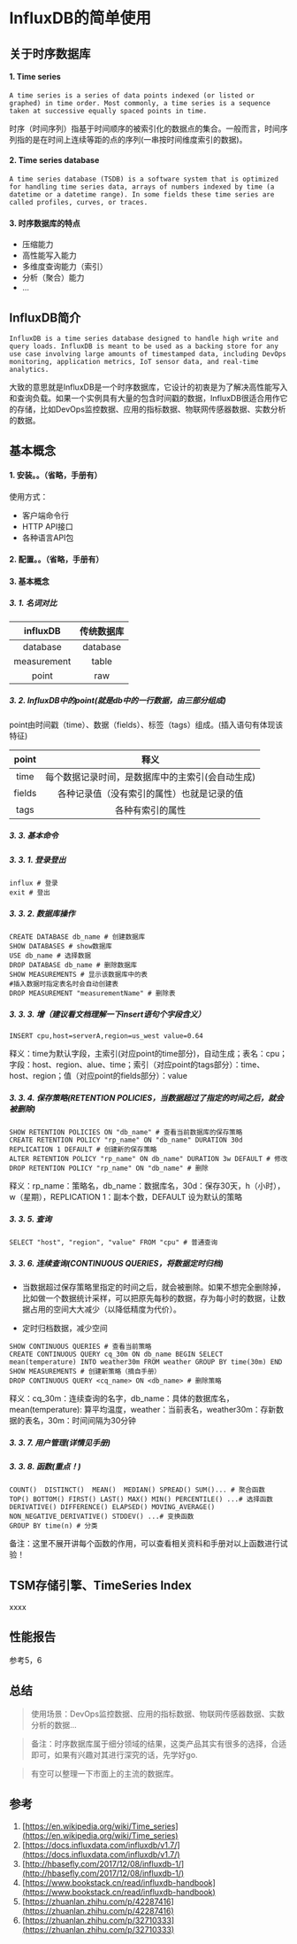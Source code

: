 # InfluxDB的简单使用

## 关于时序数据库

#### 1. Time series

```
A time series is a series of data points indexed (or listed or graphed) in time order. Most commonly, a time series is a sequence taken at successive equally spaced points in time.
```
时序（时间序列）指基于时间顺序的被索引化的数据点的集合。一般而言，时间序列指的是在时间上连续等距的点的序列(一串按时间维度索引的数据)。

####  2. Time series database

```
A time series database (TSDB) is a software system that is optimized for handling time series data, arrays of numbers indexed by time (a datetime or a datetime range). In some fields these time series are called profiles, curves, or traces.
```

#### 3. 时序数据库的特点

  * 压缩能力
  * 高性能写入能力
  * 多维度查询能力（索引）
  * 分析（聚合）能力
  * ...

## InfluxDB简介

```
InfluxDB is a time series database designed to handle high write and query loads. InfluxDB is meant to be used as a backing store for any use case involving large amounts of timestamped data, including DevOps monitoring, application metrics, IoT sensor data, and real-time analytics.
```

大致的意思就是InfluxDB是一个时序数据库，它设计的初衷是为了解决高性能写入和查询负载。如果一个实例具有大量的包含时间戳的数据，InfluxDB很适合用作它的存储，比如DevOps监控数据、应用的指标数据、物联网传感器数据、实数分析的数据。

## 基本概念

#### 1. 安装。。（省略，手册有）

使用方式：
* 客户端命令行
* HTTP API接口
* 各种语言API包

#### 2. 配置。。（省略，手册有）

#### 3. 基本概念

#####  3. 1. 名词对比

|influxDB|传统数据库|
|:---:|:---:|
|database|database|
|measurement|table|
|point|raw|

#####  3. 2. InfluxDB中的point(就是db中的一行数据，由三部分组成)

point由时间戳（time）、数据（fields）、标签（tags）组成。(插入语句有体现该特征)

|point|释义|
|:---:|:---:|
|time|每个数据记录时间，是数据库中的主索引(会自动生成)|
|fields|各种记录值（没有索引的属性）也就是记录的值|
|tags|各种有索引的属性|

#####  3. 3. 基本命令

#####  3. 3. 1. 登录登出

```
influx # 登录
exit # 登出
```

#####  3. 3. 2. 数据库操作

```
CREATE DATABASE db_name # 创建数据库
SHOW DATABASES # show数据库
USE db_name # 选择数据
DROP DATABASE db_name # 删除数据库
SHOW MEASUREMENTS # 显示该数据库中的表
#插入数据时指定表名时会自动创建表
DROP MEASUREMENT "measurementName" # 删除表
```

#####  3. 3. 3. 增（建议看文档理解一下insert语句个字段含义）

```
INSERT cpu,host=serverA,region=us_west value=0.64
```
释义：time为默认字段，主索引(对应point的time部分)，自动生成；表名：cpu；字段：host、region、alue、time；索引（对应point的tags部分）：time、host、region；值（对应point的fields部分）：value

#####  3.  3. 4. 保存策略(RETENTION POLICIES，当数据超过了指定的时间之后，就会被删除)

```
SHOW RETENTION POLICIES ON "db_name" # 查看当前数据库的保存策略
CREATE RETENTION POLICY "rp_name" ON "db_name" DURATION 30d REPLICATION 1 DEFAULT # 创建新的保存策略
ALTER RETENTION POLICY "rp_name" ON db_name" DURATION 3w DEFAULT # 修改
DROP RETENTION POLICY "rp_name" ON "db_name" # 删除
```

释义：rp_name：策略名，db_name：数据库名，30d：保存30天，h（小时），w（星期），REPLICATION 1：副本个数，DEFAULT 设为默认的策略

#####  3. 3. 5. 查询

```
SELECT "host", "region", "value" FROM "cpu" # 普通查询
```

#####  3. 3. 6. 连续查询(CONTINUOUS QUERIES，将数据定时归档)

* 当数据超过保存策略里指定的时间之后，就会被删除。如果不想完全删除掉，比如做一个数据统计采样，可以把原先每秒的数据，存为每小时的数据，让数据占用的空间大大减少（以降低精度为代价）。

* 定时归档数据，减少空间

```
SHOW CONTINUOUS QUERIES # 查看当前策略
CREATE CONTINUOUS QUERY cq_30m ON db_name BEGIN SELECT mean(temperature) INTO weather30m FROM weather GROUP BY time(30m) END
SHOW MEASUREMENTS # 创建新策略（摘自手册）
DROP CONTINUOUS QUERY <cq_name> ON <db_name> # 删除策略
```

释义：cq_30m：连续查询的名字，db_name：具体的数据库名，mean(temperature): 算平均温度，weather：当前表名，weather30m：存新数据的表名，30m：时间间隔为30分钟

#####  3. 3. 7. 用户管理(详情见手册)

#####  3. 3. 8. 函数(重点！)

```
COUNT()  DISTINCT()  MEAN()  MEDIAN() SPREAD() SUM()... # 聚合函数
TOP() BOTTOM() FIRST() LAST() MAX() MIN() PERCENTILE() ...# 选择函数
DERIVATIVE() DIFFERENCE() ELAPSED() MOVING_AVERAGE() NON_NEGATIVE_DERIVATIVE() STDDEV() ...# 变换函数
GROUP BY time(n) # 分类
```
备注：这里不展开讲每个函数的作用，可以查看相关资料和手册对以上函数进行试验！

## TSM存储引擎、TimeSeries Index

xxxx

## 性能报告

参考5，6

## 总结

> 使用场景：DevOps监控数据、应用的指标数据、物联网传感器数据、实数分析的数据...

> 备注：时序数据库属于细分领域的结果，这类产品其实有很多的选择，合适即可，如果有兴趣对其进行深究的话，先学好go.

> 有空可以整理一下市面上的主流的数据库。

## 参考

1. [https://en.wikipedia.org/wiki/Time_series](https://en.wikipedia.org/wiki/Time_series)
2. [https://docs.influxdata.com/influxdb/v1.7/](https://docs.influxdata.com/influxdb/v1.7/)
3. [http://hbasefly.com/2017/12/08/influxdb-1/](http://hbasefly.com/2017/12/08/influxdb-1/)
4. [https://www.bookstack.cn/read/influxdb-handbook](https://www.bookstack.cn/read/influxdb-handbook)
5. [https://zhuanlan.zhihu.com/p/42287416](https://zhuanlan.zhihu.com/p/42287416)
6. [https://zhuanlan.zhihu.com/p/32710333](https://zhuanlan.zhihu.com/p/32710333)